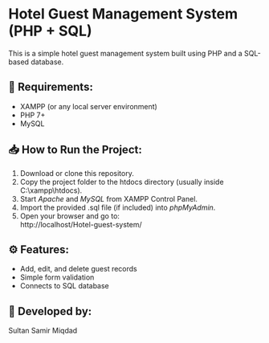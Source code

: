 # Hotel Guest Management System (PHP + SQL)

This is a simple hotel guest management system built using PHP and a SQL-based database.

## 🧰 Requirements:
- XAMPP (or any local server environment)
- PHP 7+
- MySQL

## 📥 How to Run the Project:

1. Download or clone this repository.
2. Copy the project folder to the htdocs directory (usually inside C:\xampp\htdocs).
3. Start *Apache* and *MySQL* from XAMPP Control Panel.
4. Import the provided .sql file (if included) into *phpMyAdmin*.
5. Open your browser and go to:  
   http://localhost/Hotel-guest-system/

## ⚙ Features:
- Add, edit, and delete guest records
- Simple form validation
- Connects to SQL database

## 👤 Developed by:
Sultan Samir Miqdad

